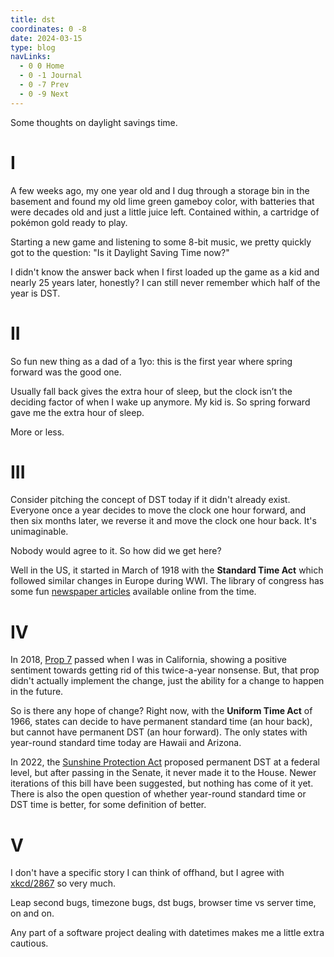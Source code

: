 ```yaml
---
title: dst
coordinates: 0 -8
date: 2024-03-15
type: blog
navLinks:
  - 0 0 Home
  - 0 -1 Journal
  - 0 -7 Prev
  - 0 -9 Next
---
```


Some thoughts on daylight savings time.

# I

A few weeks ago, my one year old and I dug through a storage bin in the basement
and found my old lime green gameboy color, with batteries that were decades old
and just a little juice left. Contained within, a cartridge of pokémon gold
ready to play.

Starting a new game and listening to some 8-bit music, we pretty quickly got to
the question: "Is it Daylight Saving Time now?"

I didn't know the answer back when I first loaded up the game as a kid and
nearly 25 years later, honestly? I can still never remember which half of the
year is DST.

# II

So fun new thing as a dad of a 1yo: this is the first year where spring forward
was the good one.

Usually fall back gives the extra hour of sleep, but the clock isn’t the
deciding factor of when I wake up anymore. My kid is. So spring forward gave me
the extra hour of sleep.

More or less.

# III

Consider pitching the concept of DST today if it didn't already exist. Everyone
once a year decides to move the clock one hour forward, and then six months
later, we reverse it and move the clock one hour back. It's unimaginable.

Nobody would agree to it. So how did we get here?

Well in the US, it started in March of 1918 with the **Standard Time Act** which
followed similar changes in Europe during WWI. The library of congress has some
fun
[newspaper articles](https://guides.loc.gov/chronicling-america-daylight-saving/selected-articles)
available online from the time.

# IV

In 2018, [Prop 7](https://en.wikipedia.org/wiki/2018_California_Proposition_7)
passed when I was in California, showing a positive sentiment towards getting
rid of this twice-a-year nonsense. But, that prop didn't actually implement the
change, just the ability for a change to happen in the future.

So is there any hope of change? Right now, with the **Uniform Time Act** of
1966, states can decide to have permanent standard time (an hour back), but
cannot have permanent DST (an hour forward). The only states with year-round
standard time today are Hawaii and Arizona.

In 2022, the
[Sunshine Protection Act](https://en.wikipedia.org/wiki/Sunshine_Protection_Act)
proposed permanent DST at a federal level, but after passing in the Senate, it
never made it to the House. Newer iterations of this bill have been suggested,
but nothing has come of it yet. There is also the open question of whether
year-round standard time or DST time is better, for some definition of better.

# V

I don't have a specific story I can think of offhand, but I agree with
[xkcd/2867](https://xkcd.com/2867/) so very much.

Leap second bugs, timezone bugs, dst bugs, browser time vs server time, on and
on.

Any part of a software project dealing with datetimes makes me a little extra
cautious.
